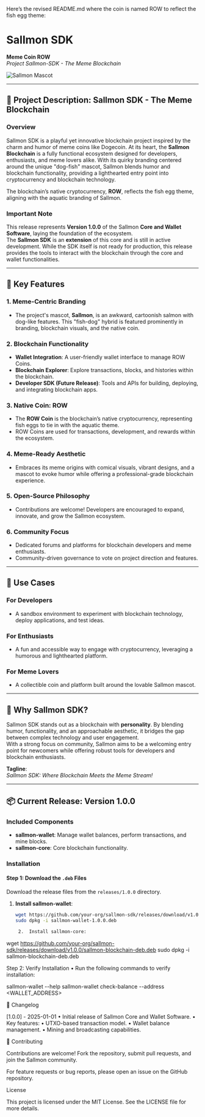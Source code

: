 Here’s the revised README.md where the coin is named ROW to reflect the fish egg theme:

# Sallmon SDK
**Meme Coin ROW**  
*Project Sallmon-SDK - The Meme Blockchain*

![Sallmon Mascot](https://github.com/user-attachments/assets/9776bc05-08df-47f0-a122-66e13e5a46e4)

---

## 🌟 Project Description: Sallmon SDK - The Meme Blockchain

### Overview
Sallmon SDK is a playful yet innovative blockchain project inspired by the charm and humor of meme coins like Dogecoin. At its heart, the **Sallmon Blockchain** is a fully functional ecosystem designed for developers, enthusiasts, and meme lovers alike. With its quirky branding centered around the unique "dog-fish" mascot, Sallmon blends humor and blockchain functionality, providing a lighthearted entry point into cryptocurrency and blockchain technology.

The blockchain’s native cryptocurrency, **ROW**, reflects the fish egg theme, aligning with the aquatic branding of Sallmon.

### Important Note
This release represents **Version 1.0.0** of the Sallmon **Core and Wallet Software**, laying the foundation of the ecosystem.  
The **Sallmon SDK** is an **extension** of this core and is still in active development. While the SDK itself is not ready for production, this release provides the tools to interact with the blockchain through the core and wallet functionalities.

---

## 🔑 Key Features

### 1. Meme-Centric Branding
- The project's mascot, **Sallmon**, is an awkward, cartoonish salmon with dog-like features. This "fish-dog" hybrid is featured prominently in branding, blockchain visuals, and the native coin.

### 2. Blockchain Functionality
- **Wallet Integration**: A user-friendly wallet interface to manage ROW Coins.
- **Blockchain Explorer**: Explore transactions, blocks, and histories within the blockchain.
- **Developer SDK (Future Release)**: Tools and APIs for building, deploying, and integrating blockchain apps.

### 3. Native Coin: ROW
- The **ROW Coin** is the blockchain’s native cryptocurrency, representing fish eggs to tie in with the aquatic theme.
- ROW Coins are used for transactions, development, and rewards within the ecosystem.

### 4. Meme-Ready Aesthetic
- Embraces its meme origins with comical visuals, vibrant designs, and a mascot to evoke humor while offering a professional-grade blockchain experience.

### 5. Open-Source Philosophy
- Contributions are welcome! Developers are encouraged to expand, innovate, and grow the Sallmon ecosystem.

### 6. Community Focus
- Dedicated forums and platforms for blockchain developers and meme enthusiasts.
- Community-driven governance to vote on project direction and features.

---

## 🎯 Use Cases

### For Developers
- A sandbox environment to experiment with blockchain technology, deploy applications, and test ideas.

### For Enthusiasts
- A fun and accessible way to engage with cryptocurrency, leveraging a humorous and lighthearted platform.

### For Meme Lovers
- A collectible coin and platform built around the lovable Sallmon mascot.

---

## 🚀 Why Sallmon SDK?
Sallmon SDK stands out as a blockchain with **personality**. By blending humor, functionality, and an approachable aesthetic, it bridges the gap between complex technology and user engagement.  
With a strong focus on community, Sallmon aims to be a welcoming entry point for newcomers while offering robust tools for developers and blockchain enthusiasts.

**Tagline**:  
*Sallmon SDK: Where Blockchain Meets the Meme Stream!*

---

## 📦 Current Release: Version 1.0.0

### Included Components
- **sallmon-wallet**: Manage wallet balances, perform transactions, and mine blocks.
- **sallmon-core**: Core blockchain functionality.

### Installation

#### Step 1: Download the `.deb` Files
Download the release files from the `releases/1.0.0` directory.

1. **Install sallmon-wallet**:
   ```bash
   wget https://github.com/your-org/sallmon-sdk/releases/download/v1.0.0/sallmon-wallet-1.0.0.deb
   sudo dpkg -i sallmon-wallet-1.0.0.deb

	2.	Install sallmon-core:

wget https://github.com/your-org/sallmon-sdk/releases/download/v1.0.0/sallmon-blockchain-deb.deb
sudo dpkg -i sallmon-blockchain-deb.deb



Step 2: Verify Installation
	•	Run the following commands to verify installation:

sallmon-wallet --help
sallmon-wallet check-balance --address <WALLET_ADDRESS>

📝 Changelog

[1.0.0] - 2025-01-01
	•	Initial release of Sallmon Core and Wallet Software.
	•	Key features:
	•	UTXO-based transaction model.
	•	Wallet balance management.
	•	Mining and broadcasting capabilities.

🤝 Contributing

Contributions are welcome! Fork the repository, submit pull requests, and join the Sallmon community.

For feature requests or bug reports, please open an issue on the GitHub repository.

License

This project is licensed under the MIT License. See the LICENSE file for more details.
